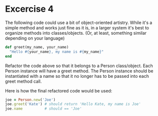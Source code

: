 # Excercise 4

The following code could use a bit of object-oriented artistry. While it's a simple method and works just fine as it is, in a larger system it's best to organize methods into classes/objects. (Or, at least, something similar depending on your language)

```ruby
def greet(my_name, your_name)
  "Hello #{your_name}, my name is #{my_name}"
end
```

Refactor the code above so that it belongs to a Person class/object. Each Person instance will have a greet method. The Person instance should be instantiated with a name so that it no longer has to be passed into each greet method call.

Here is how the final refactored code would be used:

```ruby
joe = Person.new('Joe')
joe.greet('Kate') # should return 'Hello Kate, my name is Joe'
joe.name          # should == 'Joe'
```
